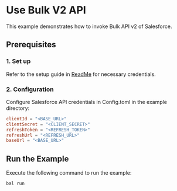 # Use Bulk V2 API 

This example demonstrates how to invoke Bulk API v2 of Salesforce.

## Prerequisites

### 1. Set up
Refer to the setup guide in [ReadMe](../../README.md) for necessary credentials.

### 2. Configuration

Configure Salesforce API credentials in Config.toml in the example directory:

```toml
clientId = "<BASE_URL>"
clientSecret = "<CLIENT_SECRET>"
refreshToken = "<REFRESH_TOKEN>"
refreshUrl = "<REFRESH_URL>"
baseUrl = "<BASE_URL>"
```

## Run the Example

Execute the following command to run the example:

```bash
bal run
```
